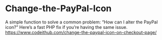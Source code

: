# Change-the-PayPal-Icon
A simple function to solve a common problem: “How can I alter the PayPal icon?” Here’s a fast PHP fix if you’re having the same issue.
<br>https://www.codeithub.com/change-the-paypal-icon-on-checkout-page/
